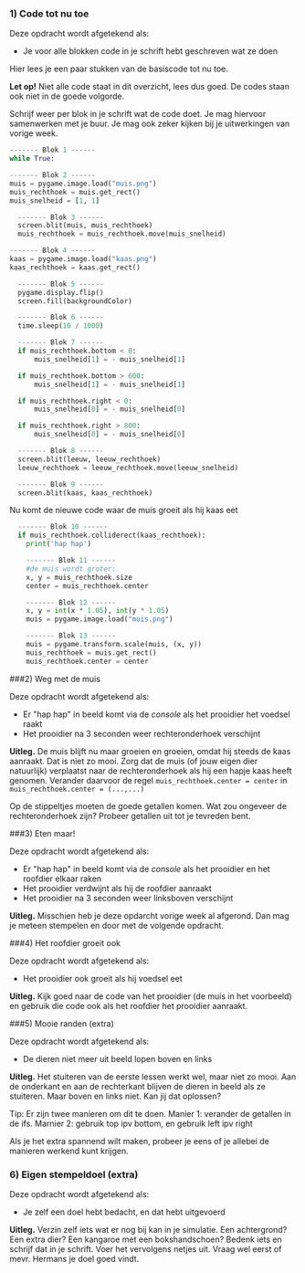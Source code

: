 ### 1) Code tot nu toe

Deze opdracht wordt afgetekend als:

- Je voor alle blokken code in je schrift hebt geschreven wat ze doen

Hier lees je een paar stukken van de basiscode tot nu toe. 

**Let op!** Niet alle code staat in dit overzicht, lees dus goed. De codes staan ook niet in de goede volgorde.

Schrijf weer per blok in je schrift wat de code doet. Je mag hiervoor samenwerken met je buur. Je mag ook zeker kijken bij je uitwerkingen van vorige week.


```python
------- Blok 1 ------
while True:
```

```python
------- Blok 2 ------
muis = pygame.image.load("muis.png")
muis_rechthoek = muis.get_rect()
muis_snelheid = [1, 1]
```

```python
  ------- Blok 3 ------
  screen.blit(muis, muis_rechthoek)
  muis_rechthoek = muis_rechthoek.move(muis_snelheid)
```

```python
------- Blok 4 ------
kaas = pygame.image.load("kaas.png")
kaas_rechthoek = kaas.get_rect()
```

```python 
  ------- Blok 5 ------
  pygame.display.flip()
  screen.fill(backgroundColor)
```

```python
  ------- Blok 6 ------
  time.sleep(10 / 1000)
```

```python
  ------- Blok 7 ------
  if muis_rechthoek.bottom < 0:
      muis_snelheid[1] = - muis_snelheid[1]

  if muis_rechthoek.bottom > 600:
      muis_snelheid[1] = - muis_snelheid[1]

  if muis_rechthoek.right < 0:
      muis_snelheid[0] = - muis_snelheid[0]

  if muis_rechthoek.right > 800:
      muis_snelheid[0] = - muis_snelheid[0]
```
```python    
  ------- Blok 8 ------
  screen.blit(leeuw, leeuw_rechthoek)
  leeuw_rechthoek = leeuw_rechthoek.move(leeuw_snelheid)
```
```python
  ------- Blok 9 ------  
  screen.blit(kaas, kaas_rechthoek)
```
Nu komt de nieuwe code waar de muis groeit als hij kaas eet
```python
  ------- Blok 10 ------
  if muis_rechthoek.colliderect(kaas_rechthoek):
    print('hap hap')
```
```python
    ------- Blok 11 ------
    #de muis wordt groter:
    x, y = muis_rechthoek.size
    center = muis_rechthoek.center
```
```python
    ------- Blok 12 ------
    x, y = int(x * 1.05), int(y * 1.05)
    muis = pygame.image.load("muis.png")
```
```python
    ------- Blok 13 ------
    muis = pygame.transform.scale(muis, (x, y))
    muis_rechthoek = muis.get_rect()
    muis_rechthoek.center = center
```
###2) Weg met de muis

Deze opdracht wordt afgetekend als:

- Er "hap hap" in beeld komt via de *console* als het prooidier het voedsel raakt 
- Het prooidier na 3 seconden weer rechteronderhoek verschijnt

**Uitleg.** De muis blijft nu maar groeien en groeien, omdat hij steeds de kaas aanraakt. Dat is niet zo mooi. Zorg dat de muis (of jouw eigen dier natuurlijk) verplaatst naar de rechteronderhoek als hij een hapje kaas heeft genomen. 
Verander daarvoor de regel 
`muis_rechthoek.center = center` in
`muis_rechthoek.center = (...,...)` 

Op de stippeltjes moeten de goede getallen komen. Wat zou ongeveer de rechteronderhoek zijn? Probeer  getallen uit tot je tevreden bent.

###3) Eten maar!

Deze opdracht wordt afgetekend als:

- Er "hap hap" in beeld komt via de *console* als het prooidier en het roofdier elkaar raken
- Het prooidier verdwijnt als hij de roofdier aanraakt
- Het prooidier na 3 seconden weer linksboven verschijnt

**Uitleg.** Misschien heb je deze opdarcht vorige week al afgerond. Dan mag je meteen stempelen en door met de volgende opdracht.

###4) Het roofdier groeit ook

Deze opdracht wordt afgetekend als:

- Het prooidier ook groeit als hij voedsel eet

**Uitleg.** Kijk goed naar de code van het prooidier (de muis in het voorbeeld) en gebruik die code ook als het roofdier het prooidier aanraakt.

###5) Mooie randen (extra)

Deze opdracht wordt afgetekend als:

- De dieren niet meer uit beeld lopen boven en links

**Uitleg.** Het stuiteren van de eerste lessen werkt wel, maar niet zo mooi. Aan de onderkant en aan de rechterkant blijven de dieren in beeld als ze stuiteren. Maar boven en links niet. Kan jij dat oplossen?

Tip: Er zijn twee manieren om dit te doen. 
Manier 1: verander de getallen in de ifs.
Marnier 2: gebruik top ipv bottom, en gebruik left ipv right

Als je het extra spannend wilt maken, probeer je eens of je allebei de manieren werkend kunt krijgen.

### 6) Eigen stempeldoel (extra)

Deze opdracht wordt afgetekend als:

- Je zelf een doel hebt bedacht, en dat hebt uitgevoerd

**Uitleg.** Verzin zelf iets wat er nog bij kan in je simulatie. Een achtergrond? Een extra dier? Een kangaroe met een bokshandschoen? Bedenk iets en schrijf dat in je schrift. Voer het vervolgens netjes uit. Vraag wel eerst of mevr. Hermans je doel goed vindt.